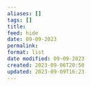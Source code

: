```yaml
---
aliases: []
tags: []
title: 
feed: hide
date: 09-09-2023
permalink: 
format: list
date modified: 09-09-2023
created: 2023-09-06T20:50
updated: 2023-09-09T16:23
---
```

